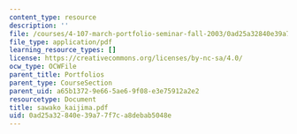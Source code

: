 ```yaml
---
content_type: resource
description: ''
file: /courses/4-107-march-portfolio-seminar-fall-2003/0ad25a32840e39a77f7ca8debab5048e_sawako_kaijima.pdf
file_type: application/pdf
learning_resource_types: []
license: https://creativecommons.org/licenses/by-nc-sa/4.0/
ocw_type: OCWFile
parent_title: Portfolios
parent_type: CourseSection
parent_uid: a65b1372-9e66-5ae6-9f08-e3e75912a2e2
resourcetype: Document
title: sawako_kaijima.pdf
uid: 0ad25a32-840e-39a7-7f7c-a8debab5048e
---
```

